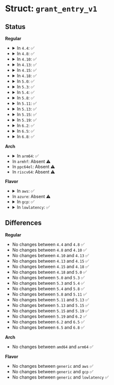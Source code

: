 # Struct: <code>grant_entry_v1</code>

## Status
<b>Regular</b>
<ul>
<li>
<details>
<summary>In <code>4.4</code>: ✅</summary>

```c
struct grant_entry_v1 {
    uint16_t flags;
    domid_t domid;
    uint32_t frame;
};
```
</details>
</li>
<li>
<details>
<summary>In <code>4.8</code>: ✅</summary>

```c
struct grant_entry_v1 {
    uint16_t flags;
    domid_t domid;
    uint32_t frame;
};
```
</details>
</li>
<li>
<details>
<summary>In <code>4.10</code>: ✅</summary>

```c
struct grant_entry_v1 {
    uint16_t flags;
    domid_t domid;
    uint32_t frame;
};
```
</details>
</li>
<li>
<details>
<summary>In <code>4.13</code>: ✅</summary>

```c
struct grant_entry_v1 {
    uint16_t flags;
    domid_t domid;
    uint32_t frame;
};
```
</details>
</li>
<li>
<details>
<summary>In <code>4.15</code>: ✅</summary>

```c
struct grant_entry_v1 {
    uint16_t flags;
    domid_t domid;
    uint32_t frame;
};
```
</details>
</li>
<li>
<details>
<summary>In <code>4.18</code>: ✅</summary>

```c
struct grant_entry_v1 {
    uint16_t flags;
    domid_t domid;
    uint32_t frame;
};
```
</details>
</li>
<li>
<details>
<summary>In <code>5.0</code>: ✅</summary>

```c
struct grant_entry_v1 {
    uint16_t flags;
    domid_t domid;
    uint32_t frame;
};
```
</details>
</li>
<li>
<details>
<summary>In <code>5.3</code>: ✅</summary>

```c
struct grant_entry_v1 {
    uint16_t flags;
    domid_t domid;
    uint32_t frame;
};
```
</details>
</li>
<li>
<details>
<summary>In <code>5.4</code>: ✅</summary>

```c
struct grant_entry_v1 {
    uint16_t flags;
    domid_t domid;
    uint32_t frame;
};
```
</details>
</li>
<li>
<details>
<summary>In <code>5.8</code>: ✅</summary>

```c
struct grant_entry_v1 {
    uint16_t flags;
    domid_t domid;
    uint32_t frame;
};
```
</details>
</li>
<li>
<details>
<summary>In <code>5.11</code>: ✅</summary>

```c
struct grant_entry_v1 {
    uint16_t flags;
    domid_t domid;
    uint32_t frame;
};
```
</details>
</li>
<li>
<details>
<summary>In <code>5.13</code>: ✅</summary>

```c
struct grant_entry_v1 {
    uint16_t flags;
    domid_t domid;
    uint32_t frame;
};
```
</details>
</li>
<li>
<details>
<summary>In <code>5.15</code>: ✅</summary>

```c
struct grant_entry_v1 {
    uint16_t flags;
    domid_t domid;
    uint32_t frame;
};
```
</details>
</li>
<li>
<details>
<summary>In <code>5.19</code>: ✅</summary>

```c
struct grant_entry_v1 {
    uint16_t flags;
    domid_t domid;
    uint32_t frame;
};
```
</details>
</li>
<li>
<details>
<summary>In <code>6.2</code>: ✅</summary>

```c
struct grant_entry_v1 {
    uint16_t flags;
    domid_t domid;
    uint32_t frame;
};
```
</details>
</li>
<li>
<details>
<summary>In <code>6.5</code>: ✅</summary>

```c
struct grant_entry_v1 {
    uint16_t flags;
    domid_t domid;
    uint32_t frame;
};
```
</details>
</li>
<li>
<details>
<summary>In <code>6.8</code>: ✅</summary>

```c
struct grant_entry_v1 {
    uint16_t flags;
    domid_t domid;
    uint32_t frame;
};
```
</details>
</li>
</ul>
<b>Arch</b>
<ul>
<li>
<details>
<summary>In <code>arm64</code>: ✅</summary>

```c
struct grant_entry_v1 {
    uint16_t flags;
    domid_t domid;
    uint32_t frame;
};
```
</details>
</li>
<li>
In <code>armhf</code>: Absent ⚠️
</li>
<li>
In <code>ppc64el</code>: Absent ⚠️
</li>
<li>
In <code>riscv64</code>: Absent ⚠️
</li>
</ul>
<b>Flavor</b>
<ul>
<li>
<details>
<summary>In <code>aws</code>: ✅</summary>

```c
struct grant_entry_v1 {
    uint16_t flags;
    domid_t domid;
    uint32_t frame;
};
```
</details>
</li>
<li>
In <code>azure</code>: Absent ⚠️
</li>
<li>
<details>
<summary>In <code>gcp</code>: ✅</summary>

```c
struct grant_entry_v1 {
    uint16_t flags;
    domid_t domid;
    uint32_t frame;
};
```
</details>
</li>
<li>
<details>
<summary>In <code>lowlatency</code>: ✅</summary>

```c
struct grant_entry_v1 {
    uint16_t flags;
    domid_t domid;
    uint32_t frame;
};
```
</details>
</li>
</ul>

## Differences
<b>Regular</b>
<ul>
<li>
No changes between <code>4.4</code> and <code>4.8</code> ✅
</li>
<li>
No changes between <code>4.8</code> and <code>4.10</code> ✅
</li>
<li>
No changes between <code>4.10</code> and <code>4.13</code> ✅
</li>
<li>
No changes between <code>4.13</code> and <code>4.15</code> ✅
</li>
<li>
No changes between <code>4.15</code> and <code>4.18</code> ✅
</li>
<li>
No changes between <code>4.18</code> and <code>5.0</code> ✅
</li>
<li>
No changes between <code>5.0</code> and <code>5.3</code> ✅
</li>
<li>
No changes between <code>5.3</code> and <code>5.4</code> ✅
</li>
<li>
No changes between <code>5.4</code> and <code>5.8</code> ✅
</li>
<li>
No changes between <code>5.8</code> and <code>5.11</code> ✅
</li>
<li>
No changes between <code>5.11</code> and <code>5.13</code> ✅
</li>
<li>
No changes between <code>5.13</code> and <code>5.15</code> ✅
</li>
<li>
No changes between <code>5.15</code> and <code>5.19</code> ✅
</li>
<li>
No changes between <code>5.19</code> and <code>6.2</code> ✅
</li>
<li>
No changes between <code>6.2</code> and <code>6.5</code> ✅
</li>
<li>
No changes between <code>6.5</code> and <code>6.8</code> ✅
</li>
</ul>
<b>Arch</b>
<ul>
<li>
No changes between <code>amd64</code> and <code>arm64</code> ✅
</li>
</ul>
<b>Flavor</b>
<ul>
<li>
No changes between <code>generic</code> and <code>aws</code> ✅
</li>
<li>
No changes between <code>generic</code> and <code>gcp</code> ✅
</li>
<li>
No changes between <code>generic</code> and <code>lowlatency</code> ✅
</li>
</ul>
